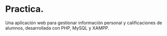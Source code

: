 # Practica.
Una aplicación web para gestionar información personal y calificaciones de alumnos, desarrollada con PHP, MySQL y XAMPP.
